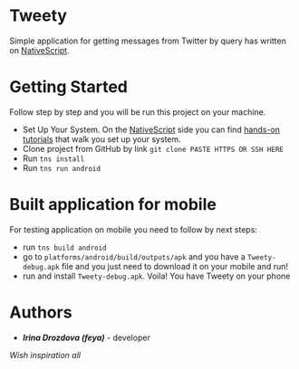 # Tweety

Simple application for getting messages from Twitter by query has written on [NativeScript](http://www.nativescript.org/).

# Getting Started

Follow step by step and you will be run this project on your machine.

* Set Up Your System. On the [NativeScript](http://www.nativescript.org/) side you can find [hands-on tutorials](http://docs.nativescript.org/angular/start/quick-setup) that walk you set up your system.
* Clone project from GitHub by link 
```git clone PASTE HTTPS OR SSH HERE```
* Run ```tns install```
* Run ```tns run android```

# Built application for mobile

For testing application on mobile you need to follow by next steps:
* run ```tns build android```
* go to ```platforms/android/build/outputs/apk``` and you have a ```Tweety-debug.apk``` file and you just need to download it on your mobile and run!
* run and install ```Tweety-debug.apk```. Voila! You have Tweety on your phone

# Authors
* **_Irina Drozdova (feya)_** - developer



_Wish inspiration all_
